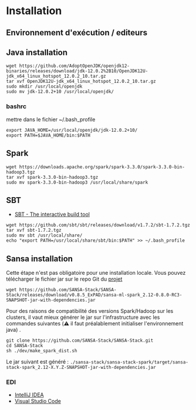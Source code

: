 # Installation

## Environnement d'exécution / editeurs

## Java installation

```shell
wget https://github.com/AdoptOpenJDK/openjdk12-binaries/releases/download/jdk-12.0.2%2B10/OpenJDK12U-jdk_x64_linux_hotspot_12.0.2_10.tar.gz
tar xvf OpenJDK12U-jdk_x64_linux_hotspot_12.0.2_10.tar.gz
sudo mkdir /usr/local/openjdk
sudo mv jdk-12.0.2+10 /usr/local/openjdk/
```

### bashrc

mettre dans le fichier ~/.bash_profile

```shell
export JAVA_HOME=/usr/local/openjdk/jdk-12.0.2+10/
export PATH=$JAVA_HOME/bin:$PATH
```

## Spark

```shell
wget https://downloads.apache.org/spark/spark-3.3.0/spark-3.3.0-bin-hadoop3.tgz
tar xvf spark-3.3.0-bin-hadoop3.tgz
sudo mv spark-3.3.0-bin-hadoop3 /usr/local/share/spark
```

## SBT

 - [SBT - The interactive build tool](https://www.scala-sbt.org/download.html)

```shell
wget https://github.com/sbt/sbt/releases/download/v1.7.2/sbt-1.7.2.tgz
tar xvf sbt-1.7.2.tgz
sudo mv sbt /usr/local/share/
echo "export PATH=/usr/local/share/sbt/bin:$PATH" >> ~/.bash_profile
```

## Sansa installation

Cette étape n'est pas obligatoire pour une installation locale. Vous pouvez télécharger le fichier jar sur le repo Git du [projet](https://github.com/SANSA-Stack/SANSA-Stack/)

```shell=
wget https://github.com/SANSA-Stack/SANSA-Stack/releases/download/v0.8.5_ExPAD/sansa-ml-spark_2.12-0.8.0-RC3-SNAPSHOT-jar-with-dependencies.jar
```


Pour des raisons de compatibilité des versions Spark/Hadoop sur les clusters, il vaut mieux générer le jar sur l'infrastructure avec les commandes suivantes (:warning: il faut préalablement initialiser l'environnement java) .

```shell=
git clone https://github.com/SANSA-Stack/SANSA-Stack.git
cd SANSA-Stack
sh ./dev/make_spark_dist.sh 
```
Le jar suivant est généré :
`./sansa-stack/sansa-stack-spark/target/sansa-stack-spark_2.12-X.Y.Z-SNAPSHOT-jar-with-dependencies.jar`


### EDI

- [IntelliJ IDEA](https://www.jetbrains.com/idea/download/#section=linux)
- [Visual Studio Code](https://code.visualstudio.com/)